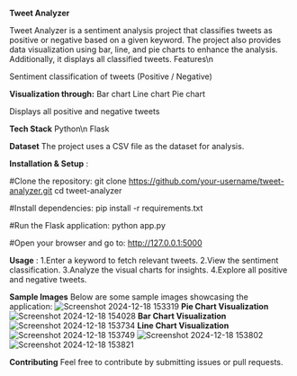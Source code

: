 **Tweet Analyzer**

Tweet Analyzer is a sentiment analysis project that classifies tweets as positive or negative based on a given keyword. The project also provides data visualization using bar, line, and pie charts to enhance the analysis. Additionally, it displays all classified tweets.
Features\n

Sentiment classification of tweets (Positive / Negative)

**Visualization through:**
  Bar chart
  Line chart
  Pie chart

Displays all positive and negative tweets

**Tech Stack**
  Python\n
  Flask
  
**Dataset**
The project uses a CSV file as the dataset for analysis.

**Installation & Setup** :

#Clone the repository:
git clone https://github.com/your-username/tweet-analyzer.git
cd tweet-analyzer

#Install dependencies:
pip install -r requirements.txt

#Run the Flask application:
python app.py

#Open your browser and go to:
http://127.0.0.1:5000

**Usage** :
1.Enter a keyword to fetch relevant tweets.
2.View the sentiment classification.
3.Analyze the visual charts for insights.
4.Explore all positive and negative tweets.

**Sample Images**
Below are some sample images showcasing the application:
![Screenshot 2024-12-18 153319](https://github.com/user-attachments/assets/4e7d201a-ac02-48af-9a7c-f815d169dd09)
**Pie Chart Visualization**
![Screenshot 2024-12-18 154028](https://github.com/user-attachments/assets/c808a032-d2fc-4da1-ac35-47e703a4f7b1)
**Bar Chart Visualization**
![Screenshot 2024-12-18 153734](https://github.com/user-attachments/assets/d20f390a-94b3-4c5d-940e-fcb17a0a2398)
**Line Chart Visualization**
![Screenshot 2024-12-18 153749](https://github.com/user-attachments/assets/f79c8b82-74ca-4655-bc99-0d6cf4a4f44f)
![Screenshot 2024-12-18 153802](https://github.com/user-attachments/assets/88152781-c9a0-4952-8c55-281fc9c13375)
![Screenshot 2024-12-18 153821](https://github.com/user-attachments/assets/0060bd3a-83f9-43e0-b749-b86598ec6dd8)

**Contributing**
Feel free to contribute by submitting issues or pull requests.


